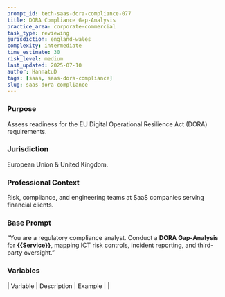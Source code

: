 ```yaml
---
prompt_id: tech-saas-dora-compliance-077
title: DORA Compliance Gap-Analysis
practice_area: corporate-commercial
task_type: reviewing
jurisdiction: england-wales
complexity: intermediate
time_estimate: 30
risk_level: medium
last_updated: 2025-07-10
author: HannatuD
tags: [saas, saas-dora-compliance]
slug: saas-dora-compliance
---
```


### Purpose  
Assess readiness for the EU Digital Operational Resilience Act (DORA) requirements.

### Jurisdiction  
European Union & United Kingdom.

### Professional Context  
Risk, compliance, and engineering teams at SaaS companies serving financial clients.

### Base Prompt  
“You are a regulatory compliance analyst. Conduct a **DORA Gap-Analysis** for **{{Service}}**, mapping ICT risk controls, incident reporting, and third-party oversight.”

### Variables  
| Variable | Description | Example |
|
